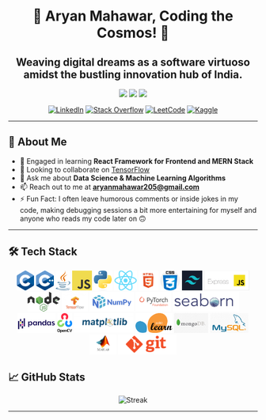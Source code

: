 <h1 align="center">👾 Aryan Mahawar, Coding the Cosmos! 🚀</h1>
<h2 align="center">Weaving digital dreams as a software virtuoso amidst the bustling innovation hub of India.</h2>

<p align="center">
  <a href="https://github.com/aryanmahawar205/AspiraMap"><img src="https://img.shields.io/badge/🔭_Currently_working_on-aspiramap-brightgreen?style=for-the-badge"></a>
  <a href="https://github.com/aryanmahawar205?tab=repositories"><img src="https://img.shields.io/badge/👨‍💻_All_of_my_projects-here-blue?style=for-the-badge"></a>
  <a href="https://drive.google.com/file/d/1xxzrqknXLQW4AM5i_WrWnJg8BummL0NR/view?usp=sharing"><img src="https://img.shields.io/badge/📄_Know_about_my_experiences-here-orange?style=for-the-badge"></a>
</p>

<p align="center">
<a href="https://www.linkedin.com/in/aryan-mahawar-975a75281/"><img src="https://img.shields.io/badge/LinkedIn-blue?style=flat-square&logo=linkedin&logoColor=white" alt="LinkedIn"></a>
<a href="https://stackoverflow.com/users/22479403/aryan-mahawar"><img src="https://img.shields.io/badge/Stack_Overflow-FE7A16?style=flat-square&logo=stack-overflow&logoColor=white" alt="Stack Overflow"></a>
<a href="https://leetcode.com/aryanmahawar205/"><img src="https://img.shields.io/badge/LeetCode-FFA116?style=flat-square&logo=leetcode&logoColor=white" alt="LeetCode"></a>
<a href="https://www.kaggle.com/aryanmahawar"><img src="https://img.shields.io/badge/Kaggle-20BEFF?style=flat-square&logo=kaggle&logoColor=white" alt="Kaggle"></a>
</p>

---

## 🚀 About Me

- 🌱 Engaged in learning **React Framework for Frontend and MERN Stack**
- 👯 Looking to collaborate on [TensorFlow](https://github.com/aryanmahawar205/tensorflow)
- 💬 Ask me about **Data Science & Machine Learning Algorithms**
- 📫 Reach out to me at **aryanmahawar205@gmail.com**
- ⚡ Fun Fact: I often leave humorous comments or inside jokes in my code, making debugging sessions a bit more entertaining for myself and anyone who reads my code later on 🙃

---

## 🛠️ Tech Stack

<p align="center"> 
<a href="https://github.com/aryanmahawar205/aryanmahawar205/blob/main/Tech%20Stack%20Images/c.png"><img src="https://github.com/aryanmahawar205/aryanmahawar205/blob/main/Tech%20Stack%20Images/c.png?raw=true" alt="C" height = "40"/></a>
<a href="https://github.com/aryanmahawar205/aryanmahawar205/blob/main/Tech%20Stack%20Images/c%2B%2B.png"><img src="https://github.com/aryanmahawar205/aryanmahawar205/blob/main/Tech%20Stack%20Images/c++.png?raw=true" alt="C++" height = "40"/></a>
<a href="https://github.com/aryanmahawar205/aryanmahawar205/blob/main/Tech%20Stack%20Images/java.png"><img src="https://github.com/aryanmahawar205/aryanmahawar205/blob/main/Tech%20Stack%20Images/java.png?raw=true" alt="Java" height = "40"/></a>
<a href="https://github.com/aryanmahawar205/aryanmahawar205/blob/main/Tech%20Stack%20Images/javaScript.png"><img src="https://github.com/aryanmahawar205/aryanmahawar205/blob/main/Tech%20Stack%20Images/javaScript.png?raw=true" alt = "JavaScript" height = "40"/></a>
<a href="https://github.com/aryanmahawar205/aryanmahawar205/blob/main/Tech%20Stack%20Images/python.png"><img src="https://github.com/aryanmahawar205/aryanmahawar205/blob/main/Tech%20Stack%20Images/python.png?raw=true" alt = "Python" height = "40"/></a>
<a href="https://github.com/aryanmahawar205/aryanmahawar205/blob/main/Tech%20Stack%20Images/react.png"><img src="https://github.com/aryanmahawar205/aryanmahawar205/blob/main/Tech%20Stack%20Images/react.png?raw=true" alt = "React" height = "40"/></a>
<a href="https://github.com/aryanmahawar205/aryanmahawar205/blob/main/Tech%20Stack%20Images/html5.jpg"><img src="https://github.com/aryanmahawar205/aryanmahawar205/blob/main/Tech%20Stack%20Images/html5.jpg?raw=true" alt = "HTML5" height = "40"/></a>
<a href="https://github.com/aryanmahawar205/aryanmahawar205/blob/main/Tech%20Stack%20Images/css3.png"><img src="https://github.com/aryanmahawar205/aryanmahawar205/blob/main/Tech%20Stack%20Images/css3.png?raw=true" alt = "CSS3" height = "40"/></a>
<a href="https://github.com/aryanmahawar205/aryanmahawar205/blob/main/Tech%20Stack%20Images/tailwind.png"><img src="https://github.com/aryanmahawar205/aryanmahawar205/blob/main/Tech%20Stack%20Images/tailwind.png?raw=true" alt = "Tailwind" height = "40"/></a>
<a href="https://github.com/aryanmahawar205/aryanmahawar205/blob/main/Tech%20Stack%20Images/express.js.png"><img src="https://github.com/aryanmahawar205/aryanmahawar205/blob/main/Tech%20Stack%20Images/express.js.png?raw=true" alt = "Express.js" height = "40"/></a>
<a href="https://github.com/aryanmahawar205/aryanmahawar205/blob/main/Tech%20Stack%20Images/node.js.png"><img src="https://github.com/aryanmahawar205/aryanmahawar205/blob/main/Tech%20Stack%20Images/node.js.png?raw=true" alt = "Node.js" height = "40"/></a>
<a href="https://github.com/aryanmahawar205/aryanmahawar205/blob/main/Tech%20Stack%20Images/tensorflow.jpg"><img src="https://github.com/aryanmahawar205/aryanmahawar205/blob/main/Tech%20Stack%20Images/tensorflow.jpg?raw=true" alt = "TensorFlow" height = "40"/></a>
<a href="https://github.com/aryanmahawar205/aryanmahawar205/blob/main/Tech%20Stack%20Images/numpy.png"><img src="https://github.com/aryanmahawar205/aryanmahawar205/blob/main/Tech%20Stack%20Images/numpy.png?raw=true" alt = "NumPy" height = "40"/></a>
<a href="https://github.com/aryanmahawar205/aryanmahawar205/blob/main/Tech%20Stack%20Images/pyTorch.png"><img src="https://github.com/aryanmahawar205/aryanmahawar205/blob/main/Tech%20Stack%20Images/pyTorch.png?raw=true" alt = "PyTorch" height = "40"/></a>
<a href="https://github.com/aryanmahawar205/aryanmahawar205/blob/main/Tech%20Stack%20Images/seaborn.png"><img src="https://github.com/aryanmahawar205/aryanmahawar205/blob/main/Tech%20Stack%20Images/seaborn.png?raw=true" alt = "Seaborn" height = "40"/></a>
<a href="https://github.com/aryanmahawar205/aryanmahawar205/blob/main/Tech%20Stack%20Images/pandas.png"><img src="https://github.com/aryanmahawar205/aryanmahawar205/blob/main/Tech%20Stack%20Images/pandas.png?raw=true" alt = "Pandas" height = "40"/></a>
<a href="https://github.com/aryanmahawar205/aryanmahawar205/blob/main/Tech%20Stack%20Images/openCV.png"><img src="https://github.com/aryanmahawar205/aryanmahawar205/blob/main/Tech%20Stack%20Images/openCV.png?raw=true" alt = "OpenCV" height = "40"/></a>
<a href="https://github.com/aryanmahawar205/aryanmahawar205/blob/main/Tech%20Stack%20Images/matplotlib.png"><img src="https://github.com/aryanmahawar205/aryanmahawar205/blob/main/Tech%20Stack%20Images/matplotlib.png?raw=true" alt = "Matplotlib" height = "40"/></a>
<a href="https://github.com/aryanmahawar205/aryanmahawar205/blob/main/Tech%20Stack%20Images/scikitLearn.png"><img src="https://github.com/aryanmahawar205/aryanmahawar205/blob/main/Tech%20Stack%20Images/scikitLearn.png?raw=true" alt = "Scikit-Learn" height = "40"/></a>
<a href="https://github.com/aryanmahawar205/aryanmahawar205/blob/main/Tech%20Stack%20Images/mongoDB.jpg"><img src="https://github.com/aryanmahawar205/aryanmahawar205/blob/main/Tech%20Stack%20Images/mongoDB.jpg?raw=true" alt = "MongoDB" height = "40"/></a>
<a href="https://github.com/aryanmahawar205/aryanmahawar205/blob/main/Tech%20Stack%20Images/mySQL.png"><img src="https://github.com/aryanmahawar205/aryanmahawar205/blob/main/Tech%20Stack%20Images/mySQL.png?raw=true" alt = "MySQL" height = "40"/></a>
<a href="https://github.com/aryanmahawar205/aryanmahawar205/blob/main/Tech%20Stack%20Images/matlab.jpeg"><img src="https://github.com/aryanmahawar205/aryanmahawar205/blob/main/Tech%20Stack%20Images/matlab.jpeg?raw=true" alt = "MATLAB" height = "40"/></a>
<a href="https://github.com/aryanmahawar205/aryanmahawar205/blob/main/Tech%20Stack%20Images/git.png"><img src="https://github.com/aryanmahawar205/aryanmahawar205/blob/main/Tech%20Stack%20Images/git.png?raw=true" alt = "Git" height = "40"/></a>

## 📈 GitHub Stats

<p align="center">
  <img src="https://streak-stats.demolab.com/?user=aryanmahawar205&theme=radical&hide_border=true&date_format=M%20j%5B%2C%20Y%5D" alt="Streak" width="400">
</p>

---
